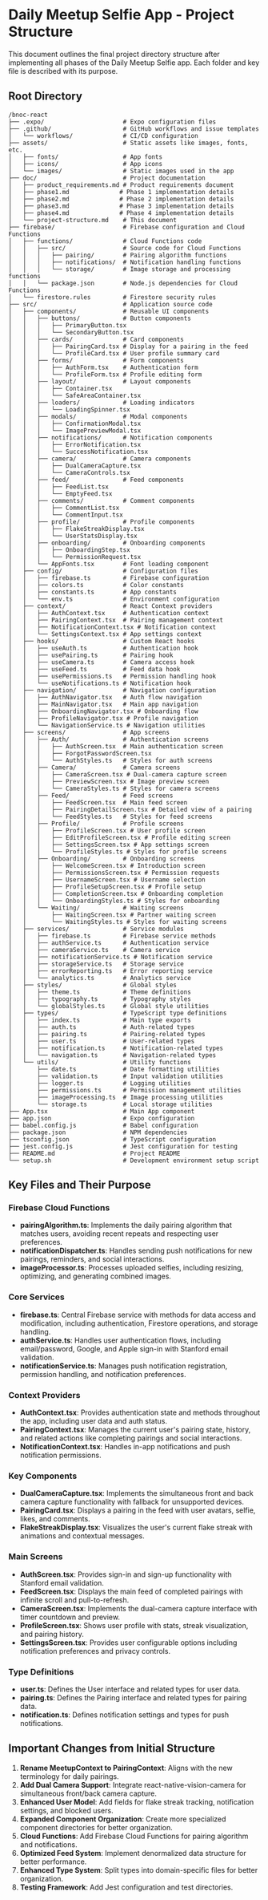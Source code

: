 # Daily Meetup Selfie App - Project Structure

This document outlines the final project directory structure after implementing all phases of the Daily Meetup Selfie app. Each folder and key file is described with its purpose.

## Root Directory

```
/bnoc-react
├── .expo/                      # Expo configuration files
├── .github/                    # GitHub workflows and issue templates
│   └── workflows/              # CI/CD configuration
├── assets/                     # Static assets like images, fonts, etc.
│   ├── fonts/                  # App fonts
│   ├── icons/                  # App icons
│   └── images/                 # Static images used in the app
├── doc/                        # Project documentation
│   ├── product_requirements.md # Product requirements document
│   ├── phase1.md              # Phase 1 implementation details
│   ├── phase2.md              # Phase 2 implementation details
│   ├── phase3.md              # Phase 3 implementation details
│   ├── phase4.md              # Phase 4 implementation details
│   └── project-structure.md    # This document
├── firebase/                   # Firebase configuration and Cloud Functions
│   ├── functions/              # Cloud Functions code
│   │   ├── src/                # Source code for Cloud Functions
│   │   │   ├── pairing/        # Pairing algorithm functions
│   │   │   ├── notifications/  # Notification handling functions
│   │   │   └── storage/        # Image storage and processing functions
│   │   └── package.json        # Node.js dependencies for Cloud Functions
│   └── firestore.rules         # Firestore security rules
├── src/                        # Application source code
│   ├── components/             # Reusable UI components
│   │   ├── buttons/            # Button components
│   │   │   ├── PrimaryButton.tsx
│   │   │   └── SecondaryButton.tsx
│   │   ├── cards/              # Card components
│   │   │   ├── PairingCard.tsx # Display for a pairing in the feed
│   │   │   └── ProfileCard.tsx # User profile summary card
│   │   ├── forms/              # Form components
│   │   │   ├── AuthForm.tsx    # Authentication form
│   │   │   └── ProfileForm.tsx # Profile editing form
│   │   ├── layout/             # Layout components
│   │   │   ├── Container.tsx
│   │   │   └── SafeAreaContainer.tsx
│   │   ├── loaders/            # Loading indicators
│   │   │   └── LoadingSpinner.tsx
│   │   ├── modals/             # Modal components
│   │   │   ├── ConfirmationModal.tsx
│   │   │   └── ImagePreviewModal.tsx
│   │   ├── notifications/      # Notification components
│   │   │   ├── ErrorNotification.tsx
│   │   │   └── SuccessNotification.tsx
│   │   ├── camera/             # Camera components
│   │   │   ├── DualCameraCapture.tsx
│   │   │   └── CameraControls.tsx
│   │   ├── feed/               # Feed components
│   │   │   ├── FeedList.tsx
│   │   │   └── EmptyFeed.tsx
│   │   ├── comments/           # Comment components
│   │   │   ├── CommentList.tsx
│   │   │   └── CommentInput.tsx
│   │   ├── profile/            # Profile components
│   │   │   ├── FlakeStreakDisplay.tsx
│   │   │   └── UserStatsDisplay.tsx
│   │   ├── onboarding/         # Onboarding components
│   │   │   ├── OnboardingStep.tsx
│   │   │   └── PermissionRequest.tsx
│   │   └── AppFonts.tsx        # Font loading component
│   ├── config/                 # Configuration files
│   │   ├── firebase.ts         # Firebase configuration
│   │   ├── colors.ts           # Color constants
│   │   ├── constants.ts        # App constants
│   │   └── env.ts              # Environment configuration
│   ├── context/                # React Context providers
│   │   ├── AuthContext.tsx     # Authentication context
│   │   ├── PairingContext.tsx  # Pairing management context
│   │   ├── NotificationContext.tsx # Notification context
│   │   └── SettingsContext.tsx # App settings context
│   ├── hooks/                  # Custom React hooks
│   │   ├── useAuth.ts          # Authentication hook
│   │   ├── usePairing.ts       # Pairing hook
│   │   ├── useCamera.ts        # Camera access hook
│   │   ├── useFeed.ts          # Feed data hook
│   │   ├── usePermissions.ts   # Permission handling hook
│   │   └── useNotifications.ts # Notification hook
│   ├── navigation/             # Navigation configuration
│   │   ├── AuthNavigator.tsx   # Auth flow navigation
│   │   ├── MainNavigator.tsx   # Main app navigation
│   │   ├── OnboardingNavigator.tsx # Onboarding flow
│   │   ├── ProfileNavigator.tsx # Profile navigation
│   │   └── NavigationService.ts # Navigation utilities
│   ├── screens/                # App screens
│   │   ├── Auth/               # Authentication screens
│   │   │   ├── AuthScreen.tsx  # Main authentication screen
│   │   │   ├── ForgotPasswordScreen.tsx
│   │   │   └── AuthStyles.ts   # Styles for auth screens
│   │   ├── Camera/             # Camera screens
│   │   │   ├── CameraScreen.tsx # Dual-camera capture screen
│   │   │   ├── PreviewScreen.tsx # Image preview screen
│   │   │   └── CameraStyles.ts # Styles for camera screens
│   │   ├── Feed/               # Feed screens
│   │   │   ├── FeedScreen.tsx  # Main feed screen
│   │   │   ├── PairingDetailScreen.tsx # Detailed view of a pairing
│   │   │   └── FeedStyles.ts   # Styles for feed screens
│   │   ├── Profile/            # Profile screens
│   │   │   ├── ProfileScreen.tsx # User profile screen
│   │   │   ├── EditProfileScreen.tsx # Profile editing screen
│   │   │   ├── SettingsScreen.tsx # App settings screen
│   │   │   └── ProfileStyles.ts # Styles for profile screens
│   │   ├── Onboarding/         # Onboarding screens
│   │   │   ├── WelcomeScreen.tsx # Introduction screen
│   │   │   ├── PermissionsScreen.tsx # Permission requests
│   │   │   ├── UsernameScreen.tsx # Username selection
│   │   │   ├── ProfileSetupScreen.tsx # Profile setup
│   │   │   ├── CompletionScreen.tsx # Onboarding completion
│   │   │   └── OnboardingStyles.ts # Styles for onboarding
│   │   └── Waiting/            # Waiting screens
│   │       ├── WaitingScreen.tsx # Partner waiting screen
│   │       └── WaitingStyles.ts # Styles for waiting screens
│   ├── services/               # Service modules
│   │   ├── firebase.ts         # Firebase service methods
│   │   ├── authService.ts      # Authentication service
│   │   ├── cameraService.ts    # Camera service
│   │   ├── notificationService.ts # Notification service
│   │   ├── storageService.ts   # Storage service
│   │   ├── errorReporting.ts   # Error reporting service
│   │   └── analytics.ts        # Analytics service
│   ├── styles/                 # Global styles
│   │   ├── theme.ts            # Theme definitions
│   │   ├── typography.ts       # Typography styles
│   │   └── globalStyles.ts     # Global style utilities
│   ├── types/                  # TypeScript type definitions
│   │   ├── index.ts            # Main type exports
│   │   ├── auth.ts             # Auth-related types
│   │   ├── pairing.ts          # Pairing-related types
│   │   ├── user.ts             # User-related types
│   │   ├── notification.ts     # Notification-related types
│   │   └── navigation.ts       # Navigation-related types
│   └── utils/                  # Utility functions
│       ├── date.ts             # Date formatting utilities
│       ├── validation.ts       # Input validation utilities
│       ├── logger.ts           # Logging utilities
│       ├── permissions.ts      # Permission management utilities
│       ├── imageProcessing.ts  # Image processing utilities
│       └── storage.ts          # Local storage utilities
├── App.tsx                     # Main App component
├── app.json                    # Expo configuration
├── babel.config.js             # Babel configuration
├── package.json                # NPM dependencies
├── tsconfig.json               # TypeScript configuration
├── jest.config.js              # Jest configuration for testing
├── README.md                   # Project README
└── setup.sh                    # Development environment setup script
```

## Key Files and Their Purpose

### Firebase Cloud Functions

- **pairingAlgorithm.ts**: Implements the daily pairing algorithm that matches users, avoiding recent repeats and respecting user preferences.
- **notificationDispatcher.ts**: Handles sending push notifications for new pairings, reminders, and social interactions.
- **imageProcessor.ts**: Processes uploaded selfies, including resizing, optimizing, and generating combined images.

### Core Services

- **firebase.ts**: Central Firebase service with methods for data access and modification, including authentication, Firestore operations, and storage handling.
- **authService.ts**: Handles user authentication flows, including email/password, Google, and Apple sign-in with Stanford email validation.
- **notificationService.ts**: Manages push notification registration, permission handling, and notification preferences.

### Context Providers

- **AuthContext.tsx**: Provides authentication state and methods throughout the app, including user data and auth status.
- **PairingContext.tsx**: Manages the current user's pairing state, history, and related actions like completing pairings and social interactions.
- **NotificationContext.tsx**: Handles in-app notifications and push notification permissions.

### Key Components

- **DualCameraCapture.tsx**: Implements the simultaneous front and back camera capture functionality with fallback for unsupported devices.
- **PairingCard.tsx**: Displays a pairing in the feed with user avatars, selfie, likes, and comments.
- **FlakeStreakDisplay.tsx**: Visualizes the user's current flake streak with animations and contextual messages.

### Main Screens

- **AuthScreen.tsx**: Provides sign-in and sign-up functionality with Stanford email validation.
- **FeedScreen.tsx**: Displays the main feed of completed pairings with infinite scroll and pull-to-refresh.
- **CameraScreen.tsx**: Implements the dual-camera capture interface with timer countdown and preview.
- **ProfileScreen.tsx**: Shows user profile with stats, streak visualization, and pairing history.
- **SettingsScreen.tsx**: Provides user configurable options including notification preferences and privacy controls.

### Type Definitions

- **user.ts**: Defines the User interface and related types for user data.
- **pairing.ts**: Defines the Pairing interface and related types for pairing data.
- **notification.ts**: Defines notification settings and types for push notifications.

## Important Changes from Initial Structure

1. **Rename MeetupContext to PairingContext**: Aligns with the new terminology for daily pairings.
2. **Add Dual Camera Support**: Integrate react-native-vision-camera for simultaneous front/back camera capture.
3. **Enhanced User Model**: Add fields for flake streak tracking, notification settings, and blocked users.
4. **Expanded Component Organization**: Create more specialized component directories for better organization.
5. **Cloud Functions**: Add Firebase Cloud Functions for pairing algorithm and notifications.
6. **Optimized Feed System**: Implement denormalized data structure for better performance.
7. **Enhanced Type System**: Split types into domain-specific files for better organization.
8. **Testing Framework**: Add Jest configuration and test directories.
